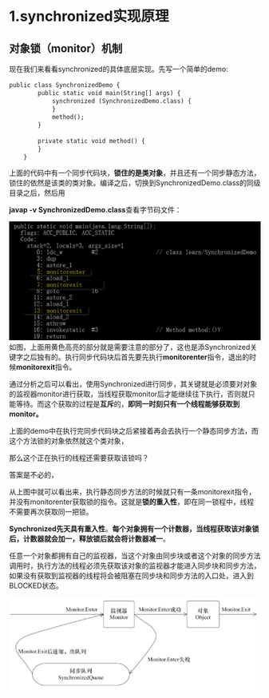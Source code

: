 # 1.synchronized实现原理

## 对象锁（monitor）机制

现在我们来看看synchronized的具体底层实现。先写一个简单的demo:

```
public class SynchronizedDemo {
        public static void main(String[] args) {
            synchronized (SynchronizedDemo.class) {
            }
            method();
        }

        private static void method() {
        }
    }
```

上面的代码中有一个同步代码块，**锁住的是类对象**，并且还有一个同步静态方法，锁住的依然是该类的类对象。编译之后，切换到SynchronizedDemo.class的同级目录之后，然后用

**javap -v SynchronizedDemo.class**查看字节码文件：

![](/static/image/synchronizedDemo.class.png)  
如图，上面用黄色高亮的部分就是需要注意的部分了，这也是添Synchronized关键字之后独有的。执行同步代码块后首先要先执行**monitorenter**指令，退出的时候**monitorexit**指令。

通过分析之后可以看出，使用Synchronized进行同步，其关键就是必须要对对象的监视器monitor进行获取，当线程获取monitor后才能继续往下执行，否则就只能等待。而这个获取的过程是**互斥**的，**即同一时刻只有一个线程能够获取到monitor。**

上面的demo中在执行完同步代码块之后紧接着再会去执行一个静态同步方法，而这个方法锁的对象依然就这个类对象，

那么这个正在执行的线程还需要获取该锁吗？

答案是不必的，

从上图中就可以看出来，执行静态同步方法的时候就只有一条monitorexit指令，并没有monitorenter获取锁的指令。这就是**锁的重入性**，即在同一锁程中，线程不需要再次获取同一把锁。

**Synchronized先天具有重入性**。**每个对象拥有一个计数器，当线程获取该对象锁后，计数器就会加一，释放锁后就会将计数器减一**。

任意一个对象都拥有自己的监视器，当这个对象由同步块或者这个对象的同步方法调用时，执行方法的线程必须先获取该对象的监视器才能进入同步块和同步方法，如果没有获取到监视器的线程将会被阻塞在同步块和同步方法的入口处，进入到BLOCKED状态。


![](/static/image/对象，对象监视器，同步队列和线程状态的关系.png)




